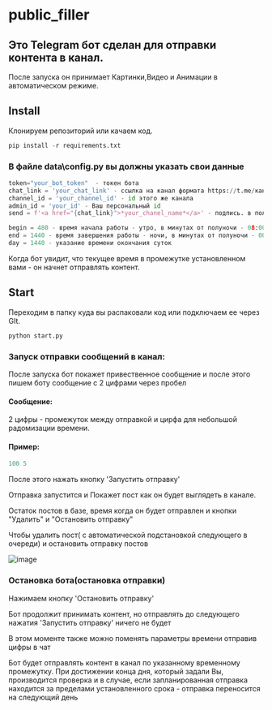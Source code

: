 # public_filler

## Это Telegram бот сделан для отправки контента в канал.
После запуска он принимает Картинки,Видео и Анимации в автоматическом режиме.

## Install
Клонируем репозиторий или качаем код.
```python
pip install -r requirements.txt
```

### В файле data\config.py вы должны указать свои данные
```python
token="your_bot_token"  - токен бота
chat_link = 'your_chat_link' - ссылка на канал формата https://t.me/канал
channel_id = 'your_channel_id' - id этого же канала
admin_id = 'your_id' - Ваш персональный id
send = f'<a href="{chat_link}">*your_chanel_name*</a>' - подпись. в поле *your_chanel_name* прописать название вашего канала

begin = 480 - время начала работы - утро, в минутах от полуночи - 08:00:00, можно устновить свое.
end = 1440 - время завершения работы - ночи, в минутах от полуночи - 00:00:00, можно устновить свое.
day = 1440 - указание времени окончания суток
```
Когда бот увидит, что текущее время в промежутке установленном вами - он начнет отправлять контент.

## Start
Переходим в папку куда вы распаковали код или подключаем ее через GIt.

```bash
python start.py
```


### Запуск отправки сообщений в канал:
<p>После запуска бот покажет привественное сообщение и после этого пишем боту сообщение с 2 цифрами через пробел

#### Сообщение:
<p>2 цифры - промежуток между отправкой и цирфа для небольшой радомизации времени. 
 
#### Пример:
 ```python
 100 5
 ```

<p>После этого нажать кнопку 'Запустить отправку'
<p>Отправка запустится и Покажет пост как он будет выглядеть в канале.
<p>Остаток постов в базе, время когда он будет отправлен и кнопки "Удалить" и "Остановить отправку"
<p>Чтобы удалить пост( с автоматической подстановкой следующего в очереди) и остановить отправку постов

![image](https://user-images.githubusercontent.com/10975524/203121894-edade7cd-d6e3-4875-b634-1ff582cdf7b5.png)

### Остановка бота(остановка отправки)
<p>Нажимаем кнопку 'Остановить отправку'
<p>Бот продолжит принимать контент, но отправлять до следующего нажатия 'Запустить отправку' ничего не будет
<p>В этом моменте также можно поменять параметры времени отправив цифры в чат
 
<p> Бот будет отправлять контент в канал по указанному временному промежутку. При достижении конца дня, который задали Вы, производится проверка и в случае, если запланированная отправка находится за пределами установленного срока - отправка переносится на следующий день 
